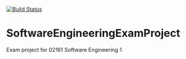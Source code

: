 [![Build Status](https://travis-ci.com/ChristofferKrogh/SoftwareEngineeringExamProject.svg?token=zvbHMxD5bkzRoESesxKQ&branch=master)](https://travis-ci.com/ChristofferKrogh/SoftwareEngineeringExamProject)

# SoftwareEngineeringExamProject
Exam project for 02161 Software Engineering 1

